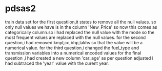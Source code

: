 # pdsas2
train data set
for the first questiion,it states to remove all the null values. so only null values we have is in the column 'New_Price' so now this comes as categorically column.so i had replaced the null value with the mode so the most frequent values are replaced with the null values.
for the second question,i had removed kmpl,cc,bhp,lakhs so that the value will be a numerical value.
for the third question,i changed the fuel_type and transmission variables into a numerical encoded values
for the final question ,i had created a new column 'car_age' as per question adjusted i had subtraced the 'year' value with the curent year.
